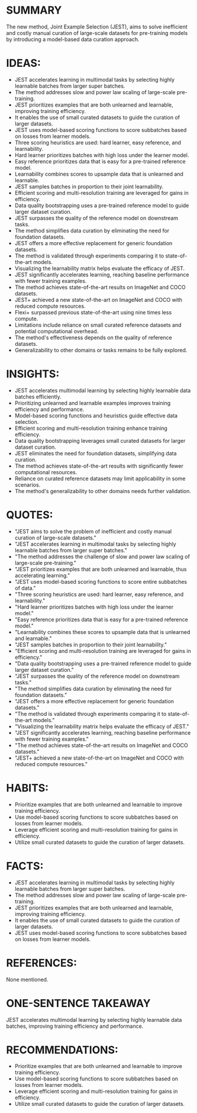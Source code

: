 # SUMMARY
The new method, Joint Example Selection (JEST), aims to solve inefficient and costly manual curation of large-scale datasets for pre-training models by introducing a model-based data curation approach.

# IDEAS:
- JEST accelerates learning in multimodal tasks by selecting highly learnable batches from larger super batches.
- The method addresses slow and power law scaling of large-scale pre-training.
- JEST prioritizes examples that are both unlearned and learnable, improving training efficiency.
- It enables the use of small curated datasets to guide the curation of larger datasets.
- JEST uses model-based scoring functions to score subbatches based on losses from learner models.
- Three scoring heuristics are used: hard learner, easy reference, and learnability.
- Hard learner prioritizes batches with high loss under the learner model.
- Easy reference prioritizes data that is easy for a pre-trained reference model.
- Learnability combines scores to upsample data that is unlearned and learnable.
- JEST samples batches in proportion to their joint learnability.
- Efficient scoring and multi-resolution training are leveraged for gains in efficiency.
- Data quality bootstrapping uses a pre-trained reference model to guide larger dataset curation.
- JEST surpasses the quality of the reference model on downstream tasks.
- The method simplifies data curation by eliminating the need for foundation datasets.
- JEST offers a more effective replacement for generic foundation datasets.
- The method is validated through experiments comparing it to state-of-the-art models.
- Visualizing the learnability matrix helps evaluate the efficacy of JEST.
- JEST significantly accelerates learning, reaching baseline performance with fewer training examples.
- The method achieves state-of-the-art results on ImageNet and COCO datasets.
- JEST+ achieved a new state-of-the-art on ImageNet and COCO with reduced compute resources.
- Flexi+ surpassed previous state-of-the-art using nine times less compute.
- Limitations include reliance on small curated reference datasets and potential computational overhead.
- The method's effectiveness depends on the quality of reference datasets.
- Generalizability to other domains or tasks remains to be fully explored.

# INSIGHTS:
- JEST accelerates multimodal learning by selecting highly learnable data batches efficiently.
- Prioritizing unlearned and learnable examples improves training efficiency and performance.
- Model-based scoring functions and heuristics guide effective data selection.
- Efficient scoring and multi-resolution training enhance training efficiency.
- Data quality bootstrapping leverages small curated datasets for larger dataset curation.
- JEST eliminates the need for foundation datasets, simplifying data curation.
- The method achieves state-of-the-art results with significantly fewer computational resources.
- Reliance on curated reference datasets may limit applicability in some scenarios.
- The method's generalizability to other domains needs further validation.

# QUOTES:
- "JEST aims to solve the problem of inefficient and costly manual curation of large-scale datasets."
- "JEST accelerates learning in multimodal tasks by selecting highly learnable batches from larger super batches."
- "The method addresses the challenge of slow and power law scaling of large-scale pre-training."
- "JEST prioritizes examples that are both unlearned and learnable, thus accelerating learning."
- "JEST uses model-based scoring functions to score entire subbatches of data."
- "Three scoring heuristics are used: hard learner, easy reference, and learnability."
- "Hard learner prioritizes batches with high loss under the learner model."
- "Easy reference prioritizes data that is easy for a pre-trained reference model."
- "Learnability combines these scores to upsample data that is unlearned and learnable."
- "JEST samples batches in proportion to their joint learnability."
- "Efficient scoring and multi-resolution training are leveraged for gains in efficiency."
- "Data quality bootstrapping uses a pre-trained reference model to guide larger dataset curation."
- "JEST surpasses the quality of the reference model on downstream tasks."
- "The method simplifies data curation by eliminating the need for foundation datasets."
- "JEST offers a more effective replacement for generic foundation datasets."
- "The method is validated through experiments comparing it to state-of-the-art models."
- "Visualizing the learnability matrix helps evaluate the efficacy of JEST."
- "JEST significantly accelerates learning, reaching baseline performance with fewer training examples."
- "The method achieves state-of-the-art results on ImageNet and COCO datasets."
- "JEST+ achieved a new state-of-the-art on ImageNet and COCO with reduced compute resources."

# HABITS:
- Prioritize examples that are both unlearned and learnable to improve training efficiency.
- Use model-based scoring functions to score subbatches based on losses from learner models.
- Leverage efficient scoring and multi-resolution training for gains in efficiency.
- Utilize small curated datasets to guide the curation of larger datasets.

# FACTS:
- JEST accelerates learning in multimodal tasks by selecting highly learnable batches from larger super batches.
- The method addresses slow and power law scaling of large-scale pre-training.
- JEST prioritizes examples that are both unlearned and learnable, improving training efficiency.
- It enables the use of small curated datasets to guide the curation of larger datasets.
- JEST uses model-based scoring functions to score subbatches based on losses from learner models.

# REFERENCES:
None mentioned.

# ONE-SENTENCE TAKEAWAY
JEST accelerates multimodal learning by selecting highly learnable data batches, improving training efficiency and performance.

# RECOMMENDATIONS:
- Prioritize examples that are both unlearned and learnable to improve training efficiency.
- Use model-based scoring functions to score subbatches based on losses from learner models.
- Leverage efficient scoring and multi-resolution training for gains in efficiency.
- Utilize small curated datasets to guide the curation of larger datasets.